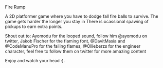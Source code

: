 Fire Rump

A 2D platformer game where you have to dodge fall fire balls to survive.
The game gets harder the longer you stay in 
There is ocassional spawing of pickups to earn extra points.

Shout out to: Ayomodu for the looped sound, follow him @ayomodu on twitter,
              Jakob Fischer for the flaming font, 
              @DavitMasia and @CodeManuPro for the falling flames, 
              @Ollieberzs for the engineer character, 
feel free to follow them on twitter for more amazing content

Enjoy and watch your head :).
